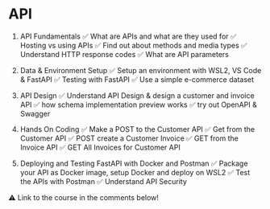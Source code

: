 # API

1. API Fundamentals
✅ What are APIs and what are they used for
✅ Hosting vs using APIs
✅ Find out about methods and media types
✅ Understand HTTP response codes
✅ What are API parameters

2. Data & Environment Setup
✅ Setup an environment with WSL2, VS Code & FastAPI
✅ Testing with FastAPI
✅ Use a simple e-commerce dataset

3. API Design
✅ Understand API Design & design a customer and invoice API
✅ how schema implementation preview works
✅ try out OpenAPI & Swagger

4. Hands On Coding
✅ Make a POST to the Customer API
✅ Get from the Customer API
✅ POST create a Customer Invoice 
✅ GET from the Invoice API
✅ GET All Invoices for Customer API

5. Deploying and Testing FastAPI with Docker and Postman
✅ Package your API as Docker image, setup Docker and deploy on WSL2
✅ Test the APIs with Postman
✅ Understand API Security

⚠️ Link to the course in the comments below!
